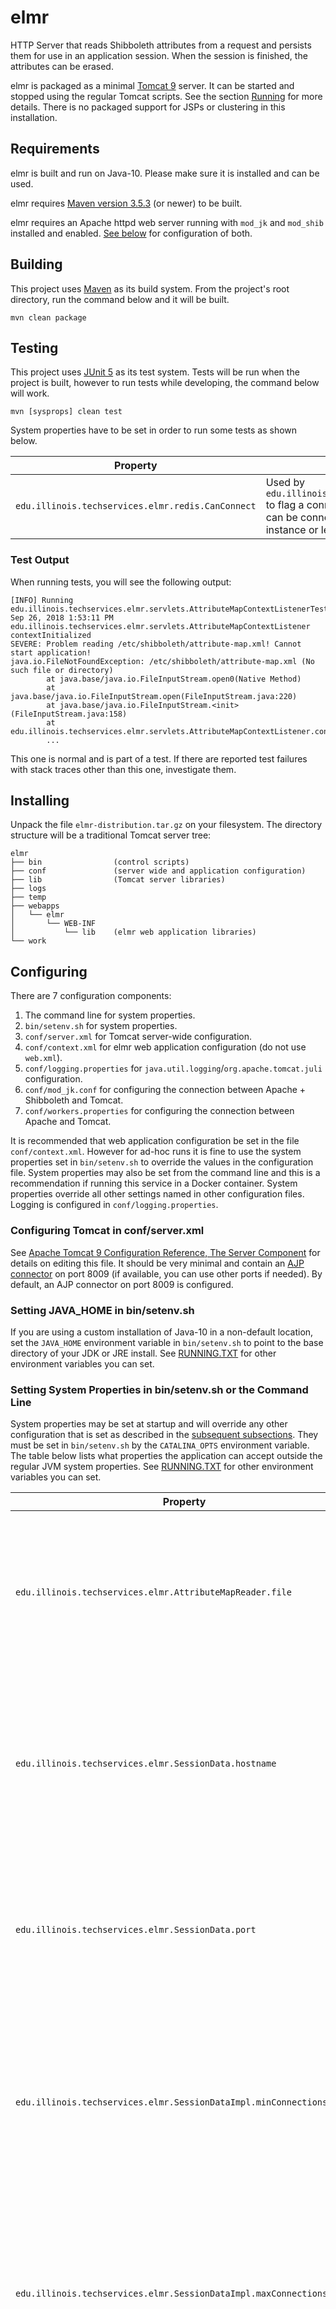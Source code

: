 # elmr

HTTP Server that reads Shibboleth attributes from a request and persists them for use in an application session. When the session is finished, the attributes can be erased.

elmr is packaged as a minimal [Tomcat 9](https://tomcat.apache.org/tomcat-9.0-doc/index.html) server. It can be started and stopped using the regular Tomcat scripts. See the section [Running](#running) for more details. There is no packaged support for JSPs or clustering in this installation.

## Requirements

elmr is built and run on Java-10. Please make sure it is installed and can be used.

elmr requires [Maven version 3.5.3](https://maven.apache.org/) (or newer) to be built.

elmr requires an Apache httpd web server running with `mod_jk` and `mod_shib` installed and enabled. [See below](#configuring-apache-httpd) for configuration of both.

## Building

This project uses [Maven](https://maven.apache.org/) as its build system. From the project's root directory, run the command below and it will be built.

    mvn clean package

## Testing

This project uses [JUnit 5](https://junit.org/junit5/docs/current/user-guide/) as its test system. Tests will be run when the project is built, however to run tests while developing, the command below will work.

    mvn [sysprops] clean test

System properties have to be set in order to run some tests as shown below.

Property | Description 
---|---
`edu.illinois.techservices.elmr.redis.CanConnect` | Used by `edu.illinois.techservices.elmr.SessionDataImplTests` to flag a connection to a locally running Redis instance can be connected to. Set to `true` to use the local redis instance or leave unset to not run the test.

### Test Output

When running tests, you will see the following output:

```
[INFO] Running edu.illinois.techservices.elmr.servlets.AttributeMapContextListenerTest
Sep 26, 2018 1:53:11 PM edu.illinois.techservices.elmr.servlets.AttributeMapContextListener contextInitialized
SEVERE: Problem reading /etc/shibboleth/attribute-map.xml! Cannot start application!
java.io.FileNotFoundException: /etc/shibboleth/attribute-map.xml (No such file or directory)
        at java.base/java.io.FileInputStream.open0(Native Method)
        at java.base/java.io.FileInputStream.open(FileInputStream.java:220)
        at java.base/java.io.FileInputStream.<init>(FileInputStream.java:158)
        at edu.illinois.techservices.elmr.servlets.AttributeMapContextListener.contextInitialized(AttributeMapContextListener.java:63)
        ...
```

This one is normal and is part of a test. If there are reported test failures with stack traces other than this one, investigate them.

## Installing

Unpack the file `elmr-distribution.tar.gz` on your filesystem. The directory structure will be a traditional Tomcat server tree:

    elmr
    ├── bin                (control scripts)
    ├── conf               (server wide and application configuration)
    ├── lib                (Tomcat server libraries)
    ├── logs
    ├── temp
    ├── webapps
    │   └── elmr
    │       └── WEB-INF
    │           └── lib    (elmr web application libraries)
    └── work

## Configuring

There are 7 configuration components:

1. The command line for system properties.
1. `bin/setenv.sh` for system properties.
1. `conf/server.xml` for Tomcat server-wide configuration.
1. `conf/context.xml` for elmr web application configuration (do not use `web.xml`).
1. `conf/logging.properties` for `java.util.logging`/`org.apache.tomcat.juli` configuration.
1. `conf/mod_jk.conf` for configuring the connection between Apache + Shibboleth and Tomcat.
1. `conf/workers.properties` for configuring the connection between Apache and Tomcat. 

It is recommended that web application configuration be set in the file `conf/context.xml`. However for ad-hoc runs it is fine to use the system properties set in `bin/setenv.sh` to override the values in the configuration file. System properties may also be set from the command line and this is a recommendation if running this service in a Docker container. System properties override all other settings named in other configuration files. Logging is configured in `conf/logging.properties`.

### Configuring Tomcat in conf/server.xml

See [Apache Tomcat 9 Configuration Reference, The Server Component](https://tomcat.apache.org/tomcat-9.0-doc/config/server.html) for details on editing this file. It should be very minimal and contain an [AJP connector](https://tomcat.apache.org/tomcat-9.0-doc/config/ajp.html) on port 8009 (if available, you can use other ports if needed). By default, an AJP connector on port 8009 is configured.

### Setting JAVA_HOME in bin/setenv.sh

If you are using a custom installation of Java-10 in a non-default location, set the `JAVA_HOME` environment variable in `bin/setenv.sh` to point to the base directory of your JDK or JRE install. See [RUNNING.TXT](https://tomcat.apache.org/tomcat-9.0-doc/RUNNING.txt) for other environment variables you can set.

### Setting System Properties in bin/setenv.sh or the Command Line

System properties may be set at startup and will override any other configuration that is set as described in the [subsequent subsections](#setting-context-parameters-in-confcatalinalocalhostelmrxml). They must be set in `bin/setenv.sh` by the `CATALINA_OPTS` environment variable. The table below lists what properties the application can accept outside the regular JVM system properties. See [RUNNING.TXT](https://tomcat.apache.org/tomcat-9.0-doc/RUNNING.txt) for other environment variables you can set.

Property | Description
---|---
`edu.illinois.techservices.elmr.AttributeMapReader.file`| Fully qualified path to a Shibboleth `attribute-map.xml` file. If not set, the value will fall back to a context parameter of the same name ([see below](#setting-context-parameters-in-confcatalinalocalhostelmrxml)).
`edu.illinois.techservices.elmr.SessionData.hostname` | Name of the host running an external datastore for storing attributes. If not set, the value will fall back to a context parameter of the same name ([see below](#setting-context-parameters-in-confcatalinalocalhostelmrxml)).
`edu.illinois.techservices.elmr.SessionData.port` | Port the external datastore is listening on. If not set, the value will fall back to a context parameter of the same name ([see below](#setting-context-parameters-in-confcatalinalocalhostelmrxml)).
`edu.illinois.techservices.elmr.SessionDataImpl.minConnections` | Minimum number of connections to the session data source to have initially in the pool. If not set, the value will fall back to a context parameter of the same name ([see below](#setting-context-parameters-in-confcatalinalocalhostelmrxml)).
`edu.illinois.techservices.elmr.SessionDataImpl.maxConnections` | Maximum number of connections to the session data source to have initially in the pool. If not set, the value will fall back to a context parameter of the same name ([see below](#setting-context-parameters-in-confcatalinalocalhostelmrxml)).
`edu.illinois.techservices.elmr.servlets.logoutUrl` | URL to your web ISO's logout. Can be an absolute or relative URL. If not set, the value will fall back to a context parameter of the same name ([see below](#setting-context-parameters-in-confcatalinalocalhostelmrxml)).
`edu.illinois.techservices.elmr.servlets.UniqueUserIdentifier` | Name of a request attribute that will be used as the initial unencoded value of the key for session data. If not set, the value will fall back to a context parameter of the same name ([see below](#setting-context-parameters-in-confcatalinalocalhostelmrxml)).
`edu.illinois.techservices.elmr.servlets.ApacheConfig` | Full path to an Apache configuration file containing `JkEnvVar` definitions. If not set, the value will fall back to a context parameter of the same name ([see below](#setting-context-parameters-in-confcatalinalocalhostelmrxml)).
`edu.illinois.techservices.elmr.servlets.DisableSecureCookies` | If `true`, any cookies set by elmr are not secure. This setting should only be used in development environments. If not set, the value will fall back to a context parameter of the same name ([see below](#setting-context-parameters-in-confcatalinalocalhostelmrxml)).
`edu.illinois.techservices.elmr.servlets.HtmlRenderer.formattedHtml` | When set to `true`, format output HTML in an indented readable format. This should only be set for development and debugging purposes.
`edu.illinois.techservices.elmr.servlets.HtmlRenderer.indentSpaces` | When set with the above property, use this value for the indent spaces. The default value is `2`.


### Setting Context Parameters in conf/context.xml

Context parameters are read when the Tomcat server is started from the `conf/context.xml` (there is no `webapps/elmr/WEB-INF/web.xml` file in this application). See [Tomcat Context Parameters](https://tomcat.apache.org/tomcat-9.0-doc/config/context.html#Context_Parameters) for how these work and how they replace elements in a traditional `web.xml` file. Edit the `value` attributes of the `<Parameter>` elements as follows:

Parameter Name | Description
---|---
`edu.illinois.techservices.elmr.AttributeMapReader.file`| Fully qualified path to a Shibboleth `attribute-map.xml` file. If not set, the value will fall back to a default value of `/etc/shibboleth/attribute-map.xml`.
`edu.illinois.techservices.elmr.SessionData.hostname` | Name of the host running an external datastore for storing attributes. If not set, the value will fall back to a default value of `localhost`.
`edu.illinois.techservices.elmr.SessionData.port` | Port the external datastore is listening on. If not set, the value will fall back to a default value of `6379`.
`edu.illinois.techservices.elmr.SessionDataImpl.minConnections` | Minimum number of connections to the session data source to have initially in the pool. If not set, the value will fall back to a default value of `0`.
`edu.illinois.techservices.elmr.SessionDataImpl.maxConnections` | Maximum number of connections to the session data source to have initially in the pool. If not set, the value will fall back to a default value of `8`.
`edu.illinois.techservices.elmr.servlets.ApacheConfig` | Full path to an Apache configuration file containing `JkEnvVar` definitions. If not set, the file will not load and elmr will not recognize that anything in Apache is configured.
`edu.illinois.techservices.elmr.servlets.DisableSecureCookies` | If `true`, any cookies set by elmr are not secure. This setting should only be used in development environments. If not set, the default is to use secure cookies.
`edu.illinois.techservices.elmr.servlets.logoutUrl` | URL to your web ISO's logout. Can be an absolute or relative URL. If this isn't set, logout will respond with a `500` status.
`edu.illinois.techservices.elmr.servlets.UniqueUserIdentifier` | Name of a request attribute that will be used as the initial unencoded value of the key for session data. If not set, the value will fall back to a default value of `Shib_Session_ID`.

These parameters would affect **ALL** contexts (web applications) deployed to the `webapps` directory. Since elmr is the only context, configuring at this level is OK. If you want to override this configuration or deploy more web applications, see the link above about configuring contexts in Tomcat.

### Configuring Logging in conf/logging.properties

Logging uses the Tomcat default logging system (which is based on the JDK logging system). See [Tomcat Logging](https://tomcat.apache.org/tomcat-9.0-doc/logging.html) and for details.

Loggers have been pre-configured to log at the highest level for each application package. Logs are configured by default to be written to `logs/localhost-yyyy-mm-dd.log` rolling them for 14 days. The application code will write some debugging and error messages to the log so they are useful for diagnosing issues during runtime.

### Configuring Apache HTTPD

There are 2 sample files you can use to configure `mod_jk`. You will be configuring attributes retrieved via `mod_shib` as environment variables. See the [Tomcat `mod_jk` documentation](https://tomcat.apache.org/connectors-doc/) for an overview of AJP and `mod_jk`.

It is recommended that `/elmr/session` and `/elmr/config` be configured to force Shibboleth authentication. The `/elmr/session` resource saves or destroys session data. The `/elmr/config` resource displays information about how elmr is configured and must not be visible to the general public.

#### conf/mod_jk.conf

Use the contents of this file to configure:

1. Which Shibboleth attributes to expose as `JkEnvVar`s.
1. Which paths will be routed through `mod_jk` as `JkMount`s.
1. Which paths will be protected via Shibboleth via `<Location>` directives.

#### conf/worker.properties

Copy this file to a location configured in your httpd's configuration. Edit as appropriate. See the [`workers.properties` reference](https://tomcat.apache.org/connectors-doc/reference/workers.html) for contents. For elmr, this ought to be a minimal configuration.

## Running

For general information about running a Tomcat server, see [RUNNING.TXT](https://tomcat.apache.org/tomcat-9.0-doc/RUNNING.txt). These instructions are provided here to get you started with the basic elmr configuration.

### Starting

Run the file `elmr/bin/startup.sh` to start the server. Tomcat will log messages to `elmr/logs/catalina.out` for startup and `elmr/logs/localhost-yyyy-mm-dd.log` about application startup and operation.

### Stopping

Run the file `elmr/bin/shutdown.sh` to stop the server. Tomcat will log messages to `elmr/logs/catalina.out` for shutdown.

## Troubleshooting

### Application Does Not Run

If the web application is not running, check `elmr/logs/catalina.out` for any log messages logged at `SEVERE` and look for anything related to `elmr` not starting. You will then check `elmr/logs/localhost-yyyy-mm-dd.log` for messages and stack traces for any unhandled exceptions. When errors occur, they will usually be when application listeners are started and data is being cached.

### Attributes Are Not Visible in the Application

If there are Shibboleth attributes that you expect to be visible in your application but are not showing up, you will have to review the JkEnvVars set in your Apache configuration and the attributes you set in your Shibboleth attribute map. These can be seen by visiting the `/elmr/config` page which will show what has been configured.

### Apache (not Tomcat) Responds to Requests with 413 Status

The [413 status](https://developer.mozilla.org/en-US/docs/Web/HTTP/Status/413) signals that Apache is trying to process a request containing an entity (header, attribute, etc) that exceeds its configured capacity. The likely cause in the case of Shibboleth is that one of the attributes contains **a lot** of data. Fix this by doing the following:

1. Edit `workers.properties` adding the line `worker.[worker-name].max_packet_size=65536`. Restart Apache.
1. Edit `elmr/conf/server.xml` adding the attribute `packetSize="65536"` to the AJP `<Connector>`. Restart Tomcat.

It is important that the values for `max_packet_size` and `packetSize` are the same. It's OK to set them this high. This isn't configured by default for any of the examples in the source. When this is done, the request will go through. 

See the [`workers.properties` reference](https://tomcat.apache.org/connectors-doc/reference/workers.html) and the [AJP Connector reference](https://tomcat.apache.org/tomcat-9.0-doc/config/ajp.html#Standard_Implementations) documentation for details.

## Etymology

The name is a play on a certain brand of glue found in school children's desks. It was chosen because the purpose for this server is mostly integration sometimes referred to as "glue" code.
